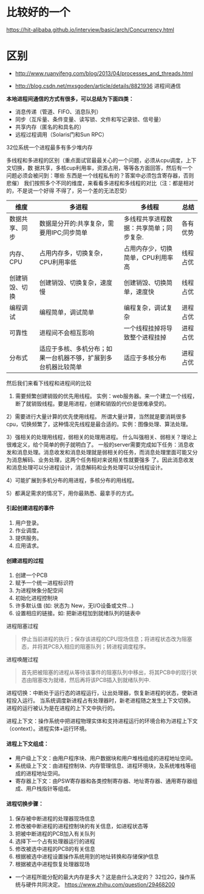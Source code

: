# 比较好的一个
https://hit-alibaba.github.io/interview/basic/arch/Concurrency.html

# 区别
- http://www.ruanyifeng.com/blog/2013/04/processes_and_threads.html

- http://blog.csdn.net/mxsgoden/article/details/8821936
进程间通信

**本地进程间通信的方式有很多，可以总结为下面四类：**
- 消息传递（管道、FIFO、消息队列）
- 同步（互斥量、条件变量、读写锁、文件和写记录锁、信号量）
- 共享内存（匿名的和具名的）
- 远程过程调用（Solaris门和Sun RPC）


32位系统一个进程最多有多少堆内存

多线程和多进程的区别（重点面试官最最关心的一个问题，必须从cpu调度，上下文切换，数
据共享，多核cup利用率，资源占用，等等各方面回答，然后有一个问题必须会被问到：哪些
东西是一个线程私有的？答案中必须包含寄存器，否则悲催）
我们按照多个不同的维度，来看看多进程和多线程的对比（注：都是相对的，不是说一个好得
不得了，另一个差的无法忍受）

|维度 |多进程|多线程|总结|
|---|---|---|---|
|数据共享、同步|数据是分开的:共享复杂，需要用IPC;同步简单|多线程共享进程数据：共享简单；同步复杂.|各有优势|
|内存、CPU|占用内存多，切换复杂，CPU利用率低|占用内存少，切换简单，CPU利用率高|线程占优|
|创建销毁、切换|创建销毁、切换复杂，速度慢|创建销毁、切换简单，速度快|线程占优|
|编程调试|编程简单，调试简单|编程复杂，调试复杂|进程占优|
|可靠性|进程间不会相互影响|一个线程挂掉将导致整个进程挂掉|进程占优|
|分布式|适应于多核、多机分布；如果一台机器不够，扩展到多台机器比较简单|适应于多核分布|进程占优|

然后我们来看下线程和进程间的比较


1) 需要频繁创建销毁的优先用线程。
实例：web服务器。来一个建立一个线程，断了就销毁线程。要是用进程，创建和销毁的代价是很难承受的。

2）需要进行大量计算的优先使用线程。
所谓大量计算，当然就是要消耗很多cpu，切换频繁了，这种情况先线程是最合适的。实例：图像处理、算法处理。

3）强相关的处理用线程，弱相关的处理用进程。
什么叫强相关、弱相关？理论上很难定义，给个简单的例子就明白了。
一般的server需要完成如下任务：消息收发和消息处理。消息收发和消息处理就是弱相关的任务，而消息处理里面可能又分为消息解码、业务处理，这两个任务相对来说相关性就要强多
了。因此消息收发和消息处理可以分进程设计，消息解码和业务处理可以分线程设计。

4）可能扩展到多机分布的用进程，多核分布的用线程。

5）都满足需求的情况下，用你最熟悉、最拿手的方式。

#### 引起创建进程的事件 
1. 用户登录。 
2. 作业调度。 
3. 提供服务。 
4. 应用请求。 


#### 创建进程的过程
1. 创建一个PCB
2. 赋予一个统一进程标识符
3. 为进程映象分配空间
4. 初始化进程控制块
5. 许多默认值 (如: 状态为 New，无I/O设备或文件...)
6. 设置相应的链接。如: 把新进程加到就绪队列的链表中

进程阻塞过程 
>停止当前进程的执行；保存该进程的CPU现场信息；将进程状态改为阻塞态，并将其PCB入相应的阻塞队列；转进程调度程序。 

进程唤醒过程 
>首先把被阻塞的进程从等待该事件的阻塞队列中移出，将其PCB中的现行状态由阻塞改为就绪，然后再将该PCB插入到就绪队列中.

进程切换：中断处于运行态的进程运行，让出处理器，恢复新进程的状态，使新进程投入运行。
当系统调度新进程占有处理器时，新老进程随之发生上下文切换。
进程的运行被认为是在进程的上下文中执行的。


进程上下文：操作系统中把进程物理实体和支持进程运行的环境合称为进程上下文（context）。进程实体+运行环境。


#### 进程上下文组成：
- 用户级上下文：由用户程序块、用户数据块和用户堆栈组成的进程地址空间。
- 系统级上下文：由进程控制块、内存管理信息、进程环境块，及系统堆栈等组成的进程地址空间。
- 寄存器上下文：由PSW寄存器和各类控制寄存器、地址寄存器、通用寄存器组成、用户栈指针等组成。

#### 进程切换步骤：
1. 保存被中断进程的处理器现场信息
2. 修改被中断进程的进程控制块的有关信息，如进程状态等
3. 把被中断进程的PCB加入有关队列
4. 选择下一个占有处理器运行的进程
5. 修改被选中进程的PCB的有关信息
6. 根据被选中进程设置操作系统用到的地址转换和存储保护信息
7. 根据被选中进程恢复处理器现场

- 一个进程所能分配的最大内存是多大？这是由什么决定的？
32位2G，操作系统与硬件共同决定。
https://www.zhihu.com/question/29468200